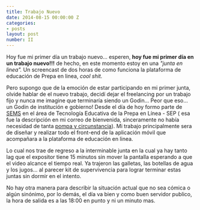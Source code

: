 ```yaml
---
title: Trabajo Nuevo
date: 2014-08-15 00:00:00 Z
categories:
- posts
layout: post
number: II
---
```


Hoy fue mi primer día un trabajo nuevo... esperen, **hoy fue mi primer día en un trabajo nuevo!!!** de hecho, en este momento estoy en una *"junta en linea".* Un screencast de dos horas de como funciona la plataforma de educación de Prepa en linea, *cool shit.*

Pero supongo que de la emoción de estar participando en mi primer junta, olvide hablar de el nuevo trabajo, decidí dejar el freelancing por un trabajo fijo y nunca me imagine que terminaría siendo un Godin... Peor que eso... un Godin de institución e gobierno! Desde el día de hoy formo parte de [SEMS](http://sems.gob.mx/)  en el área de Tecnología Educativa de la Prepa en Línea - SEP ( esa fue la descripción en mi correo de bienvenida, sinceramente no había necesidad de tanta [pompa y circunstancia](http://es.wikipedia.org/wiki/Pompa_y_circunstancia)). Mi trabajo principalmente sera de diseñar y realizar todo el front-end de la aplicación móvil que acompañara a la plataforma de educación en linea.

Lo cual nos trae de regreso a la interminable junta en la cual ya hay tanto lag que el expositor tiene 15 minutos sin mover la pantalla esperando a que el video alcance el tiempo real. Ya trajeron las galletas, las botellas de agua y los jugos... al parecer kit de supervivencia para lograr terminar estas juntas sin dormir en el intento.

No hay otra manera para describir la situación actual que no sea cómica o algún sinónimo, por lo demás, el día va bien y como buen servidor publico, la hora de salida es a las 18:00 en punto y ni un minuto mas.
